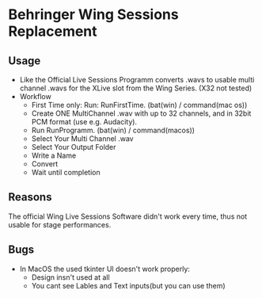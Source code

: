 # Behringer Wing Sessions Replacement

## Usage
- Like the Official Live Sessions Programm converts .wavs to usable multi channel .wavs for the XLive slot from the Wing Series. (X32 not tested)
- Workflow
    - First Time only: Run: RunFirstTime. (bat(win) / command(mac os))
    - Create ONE MultiChannel .wav with up to 32 channels, and in 32bit PCM format (use e.g. Audacity).
    - Run RunProgramm. (bat(win) / command(macos))
    - Select Your Multi Channel .wav
    - Select Your Output Folder 
    - Write a Name
    - Convert
    - Wait until completion

## Reasons
The official Wing Live Sessions Software didn't work every time, thus not usable for stage performances.

## Bugs
- In MacOS the used tkinter UI doesn't work properly:
    - Design insn't used at all
    - You cant see Lables and Text inputs(but you can use them)